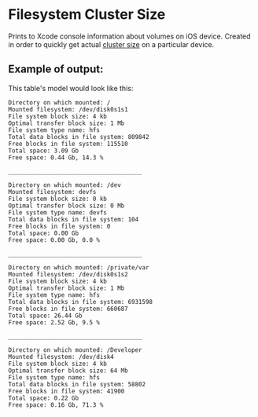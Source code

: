 Filesystem Cluster Size
=========

Prints to Xcode console information about volumes on iOS device.
Created in order to quickly get actual [cluster size](https://en.wikipedia.org/wiki/Data_cluster) on a particular device.

## Example of output:

This table's model would look like this:

```
Directory on which mounted: /
Mounted filesystem: /dev/disk0s1s1
File system block size: 4 kb
Optimal transfer block size: 1 Mb
File system type name: hfs
Total data blocks in file system: 809842
Free blocks in file system: 115510
Total space: 3.09 Gb
Free space: 0.44 Gb, 14.3 %

______________________________________

Directory on which mounted: /dev
Mounted filesystem: devfs
File system block size: 0 kb
Optimal transfer block size: 0 Mb
File system type name: devfs
Total data blocks in file system: 104
Free blocks in file system: 0
Total space: 0.00 Gb
Free space: 0.00 Gb, 0.0 %

______________________________________

Directory on which mounted: /private/var
Mounted filesystem: /dev/disk0s1s2
File system block size: 4 kb
Optimal transfer block size: 1 Mb
File system type name: hfs
Total data blocks in file system: 6931598
Free blocks in file system: 660687
Total space: 26.44 Gb
Free space: 2.52 Gb, 9.5 %

______________________________________

Directory on which mounted: /Developer
Mounted filesystem: /dev/disk4
File system block size: 4 kb
Optimal transfer block size: 64 Mb
File system type name: hfs
Total data blocks in file system: 58802
Free blocks in file system: 41900
Total space: 0.22 Gb
Free space: 0.16 Gb, 71.3 %
```
